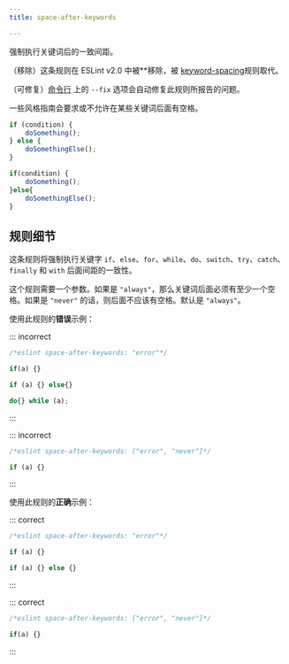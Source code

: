 ```yaml
---
title: space-after-keywords

---
```


强制执行关键词后的一致间距。

（移除）这条规则在 ESLint v2.0 中被**移除，被 [keyword-spacing](keyword-spacing)规则取代。

（可修复）[命令行](../use/command-line-interface#-fix) 上的 `--fix` 选项会自动修复此规则所报告的问题。

一些风格指南会要求或不允许在某些关键词后面有空格。

```js
if (condition) {
    doSomething();
} else {
    doSomethingElse();
}

if(condition) {
    doSomething();
}else{
    doSomethingElse();
}
```

## 规则细节

这条规则将强制执行关键字 `if`、`else`、`for`、`while`、`do`、`switch`、`try`、`catch`、`finally` 和 `with` 后面间距的一致性。

这个规则需要一个参数。如果是 `"always"`，那么关键词后面必须有至少一个空格。如果是 `"never"` 的话，则后面不应该有空格。默认是 `"always"`。

使用此规则的**错误**示例：

::: incorrect

```js
/*eslint space-after-keywords: "error"*/

if(a) {}

if (a) {} else{}

do{} while (a);
```

:::

::: incorrect

```js
/*eslint space-after-keywords: ["error", "never"]*/

if (a) {}
```

:::

使用此规则的**正确**示例：

::: correct

```js
/*eslint space-after-keywords: "error"*/

if (a) {}

if (a) {} else {}
```

:::

::: correct

```js
/*eslint space-after-keywords: ["error", "never"]*/

if(a) {}
```

:::
